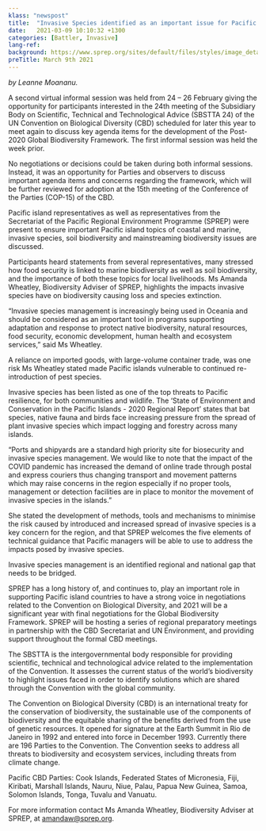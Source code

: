 ```yaml
---
klass: "newspost"
title:  "Invasive Species identified as an important issue for Pacific region."
date:   2021-03-09 10:10:32 +1300
categories: [Battler, Invasive]
lang-ref: 
background: https://www.sprep.org/sites/default/files/styles/image_detai_670_400_/public/images/news/SAM1%20Matafaa%20Mangrove%20Conservation%20Area%2C%20Upolu%2C%20Samoa%20%C2%A9%20S.%20Chape.jpg?itok=8jCOpCnW
preTitle: March 9th 2021
---
```

*by Leanne Moananu.*

A second virtual informal session was held from 24 – 26 February giving the opportunity for participants interested in the 24th meeting of the Subsidiary Body on Scientific, Technical and Technological Advice (SBSTTA 24) of the UN Convention on Biological Diversity (CBD) scheduled for later this year to meet again to discuss key agenda items for the development of the Post-2020 Global Biodiversity Framework. The first informal session was held the week prior.

No negotiations or decisions could be taken during both informal sessions. Instead, it was an opportunity for Parties and observers to discuss important agenda items and concerns regarding the framework, which will be further reviewed for adoption at the 15th meeting of the Conference of the Parties (COP-15) of the CBD.

Pacific island representatives as well as representatives from the Secretariat of the Pacific Regional Environment Programme (SPREP) were present to ensure important Pacific island topics of coastal and marine, invasive species, soil biodiversity and mainstreaming biodiversity issues are discussed.

Participants heard statements from several representatives, many stressed how food security is linked to marine biodiversity as well as soil biodiversity, and the importance of both these topics for local livelihoods. Ms Amanda Wheatley, Biodiversity Adviser of SPREP, highlights the impacts invasive species have on biodiversity causing loss and species extinction.

“Invasive species management is increasingly being used in Oceania and should be considered as an important tool in programs supporting adaptation and response to protect native biodiversity, natural resources, food security, economic development, human health and ecosystem services,” said Ms Wheatley.

A reliance on imported goods, with large-volume container trade, was one risk Ms Wheatley stated made Pacific islands vulnerable to continued re-introduction of pest species. 

Invasive species has been listed as one of the top threats to Pacific resilience, for both communities and wildlife. The ‘State of Environment and Conservation in the Pacific Islands - 2020 Regional Report’ states that bat species, native fauna and birds face increasing pressure from the spread of plant invasive species which impact logging and forestry across many islands.

“Ports and shipyards are a standard high priority site for biosecurity and invasive species management. We would like to note that the impact of the COVID pandemic has increased the demand of online trade through postal and express couriers thus changing transport and movement patterns which may raise concerns in the region especially if no proper tools, management or detection facilities are in place to monitor the movement of invasive species in the islands.” 

She stated the development of methods, tools and mechanisms to minimise the risk caused by introduced and increased spread of invasive species is a key concern for the region, and that SPREP welcomes the five elements of technical guidance that Pacific managers will be able to use to address the impacts posed by invasive species.

Invasive species management is an identified regional and national gap that needs to be bridged.

SPREP has a long history of, and continues to, play an important role in supporting Pacific island countries to have a strong voice in negotiations related to the Convention on Biological Diversity, and 2021 will be a significant year with final negotiations for the Global Biodiversity Framework. SPREP will be hosting a series of regional preparatory meetings in partnership with the CBD Secretariat and UN Environment, and providing support throughout the formal CBD meetings.

The SBSTTA is the intergovernmental body responsible for providing scientific, technical and technological advice related to the implementation of the Convention. It assesses the current status of the world’s biodiversity to highlight issues faced in order to identify solutions which are shared through the Convention with the global community.

The Convention on Biological Diversity (CBD) is an international treaty for the conservation of biodiversity, the sustainable use of the components of biodiversity and the equitable sharing of the benefits derived from the use of genetic resources. It opened for signature at the Earth Summit in Rio de Janeiro in 1992 and entered into force in December 1993. Currently there are 196 Parties to the Convention. The Convention seeks to address all threats to biodiversity and ecosystem services, including threats from climate change.

Pacific CBD Parties: Cook Islands, Federated States of Micronesia, Fiji, Kiribati, Marshall Islands, Nauru, Niue, Palau, Papua New Guinea, Samoa, Solomon Islands, Tonga, Tuvalu and Vanuatu.

For more information contact Ms Amanda Wheatley, Biodiversity Adviser at SPREP, at [amandaw@sprep.org](amandaw@sprep.org).
